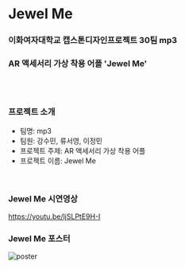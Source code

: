 # Jewel Me

### 이화여자대학교 캡스톤디자인프로젝트 30팀 mp3
### AR 액세서리 가상 착용 어플 'Jewel Me'   
<br/>
<br/>

### 프로젝트 소개
* 팀명: mp3
* 팀원: 강수민, 류서영, 이정민
* 프로젝트 주제: AR 액세서리 가상 착용 어플
* 프로젝트 이름: Jewel Me   
<br/>


### Jewel Me 시연영상
https://youtu.be/ljSLPtE9H-I
<br/>


### Jewel Me 포스터
![poster](https://user-images.githubusercontent.com/90131462/170628706-303c1e77-086a-4846-92b8-4f18c85c1aaa.png)

